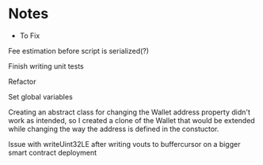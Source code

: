 # Notes

- To Fix

Fee estimation before script is serialized(?)

Finish writing unit tests

Refactor

Set global variables

Creating an abstract class for changing the Wallet address property didn't work as intended, so I created a clone of the Wallet that would be extended while changing the way the address is defined in 
the constuctor.

Issue with writeUint32LE after writing vouts to buffercursor on a bigger smart contract deployment